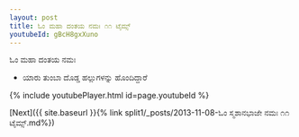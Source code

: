 ```yaml
---
layout: post
title: ಓಂ ಮಹಾ ದಂತಯ ನಮಃ ೧೧ ಟೈಮ್ಸ್
youtubeId: gBcH8gxXuno
---
```

 
 
 ಓಂ ಮಹಾ ದಂತಯ ನಮಃ  
 
 -  ಯಾರು ತುಂಬಾ ದೊಡ್ಡ ಹಲ್ಲುಗಳನ್ನು ಹೊಂದಿದ್ದಾರೆ 
 
  
 
  
 
 
 
 
 
 


{% include youtubePlayer.html id=page.youtubeId %}
 
[Next]({{ site.baseurl }}{% link  split1/_posts/2013-11-08-ಓಂ ಸ್ಮಶಾನಭಾಜೇ ನಮಃ ೧೧ ಟೈಮ್ಸ್.md%})
 
